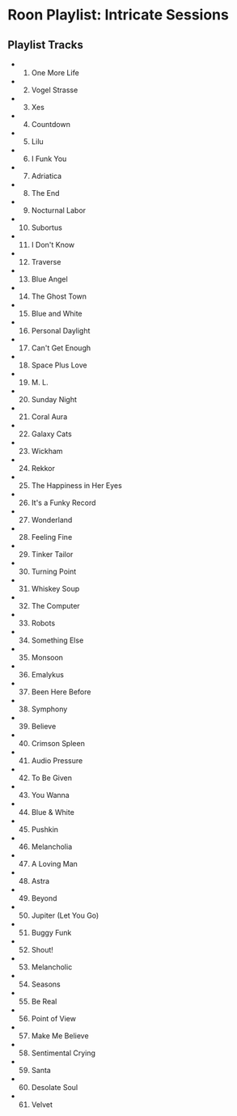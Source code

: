 # Roon Playlist: Intricate Sessions

## Playlist Tracks


- 1. One More Life
- 2. Vogel Strasse
- 3. Xes
- 4. Countdown
- 5. Lilu
- 6. I Funk You
- 7. Adriatica
- 8. The End
- 9. Nocturnal Labor
- 10. Subortus
- 11. I Don't Know
- 12. Traverse
- 13. Blue Angel
- 14. The Ghost Town
- 15. Blue and White
- 16. Personal Daylight
- 17. Can't Get Enough
- 18. Space Plus Love
- 19. M. L.
- 20. Sunday Night
- 21. Coral Aura
- 22. Galaxy Cats
- 23. Wickham
- 24. Rekkor
- 25. The Happiness in Her Eyes
- 26. It's a Funky Record
- 27. Wonderland
- 28. Feeling Fine
- 29. Tinker Tailor
- 30. Turning Point
- 31. Whiskey Soup
- 32. The Computer
- 33. Robots
- 34. Something Else
- 35. Monsoon
- 36. Emalykus
- 37. Been Here Before
- 38. Symphony
- 39. Believe
- 40. Crimson Spleen
- 41. Audio Pressure
- 42. To Be Given
- 43. You Wanna
- 44. Blue & White
- 45. Pushkin
- 46. Melancholia
- 47. A Loving Man
- 48. Astra
- 49. Beyond
- 50. Jupiter (Let You Go)
- 51. Buggy Funk
- 52. Shout!
- 53. Melancholic
- 54. Seasons
- 55. Be Real
- 56. Point of View
- 57. Make Me Believe
- 58. Sentimental Crying
- 59. Santa
- 60. Desolate Soul
- 61. Velvet

